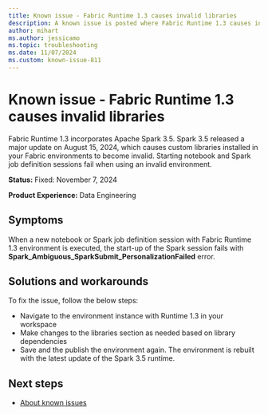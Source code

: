 ```yaml
---
title: Known issue - Fabric Runtime 1.3 causes invalid libraries
description: A known issue is posted where Fabric Runtime 1.3 causes invalid libraries.
author: mihart
ms.author: jessicamo
ms.topic: troubleshooting  
ms.date: 11/07/2024
ms.custom: known-issue-811
---
```


# Known issue - Fabric Runtime 1.3 causes invalid libraries

Fabric Runtime 1.3 incorporates Apache Spark 3.5. Spark 3.5 released a major update on August 15, 2024, which causes custom libraries installed in your Fabric environments to become invalid. Starting notebook and Spark job definition sessions fail when using an invalid environment.

**Status:** Fixed: November 7, 2024

**Product Experience:** Data Engineering

## Symptoms

When a new notebook or Spark job definition session with Fabric Runtime 1.3 environment is executed, the start-up of the Spark session fails with **Spark_Ambiguous_SparkSubmit_PersonalizationFailed** error.

## Solutions and workarounds

To fix the issue, follow the below steps:

- Navigate to the environment instance with Runtime 1.3 in your workspace
- Make changes to the libraries section as needed based on library dependencies
- Save and the publish the environment again. The environment is rebuilt with the latest update of the Spark 3.5 runtime.

## Next steps

- [About known issues](https://support.fabric.microsoft.com/known-issues)
